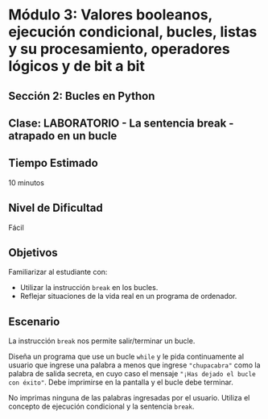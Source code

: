 # Módulo 3: Valores booleanos, ejecución condicional, bucles, listas y su procesamiento, operadores lógicos y de bit a bit
## Sección 2: Bucles en Python
## Clase: LABORATORIO - La sentencia break - atrapado en un bucle

## Tiempo Estimado

10 minutos

## Nivel de Dificultad

Fácil

## Objetivos

Familiarizar al estudiante con:

* Utilizar la instrucción `break` en los bucles.
* Reflejar situaciones de la vida real en un programa de ordenador.

## Escenario

La instrucción `break` nos permite salir/terminar un bucle.

Diseña un programa que use un bucle `while` y le pida continuamente al usuario que ingrese una palabra a menos que ingrese `"chupacabra"` como la palabra de salida secreta, en cuyo caso el mensaje `"¡Has dejado el bucle con éxito"`. Debe imprimirse en la pantalla y el bucle debe terminar.

No imprimas ninguna de las palabras ingresadas por el usuario. Utiliza el concepto de ejecución condicional y la sentencia `break`. 
